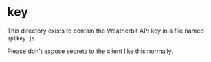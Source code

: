 # key
This directory exists to contain the Weatherbit API key in a file named `apikey.js`.

Please don't expose secrets to the client like this normally.